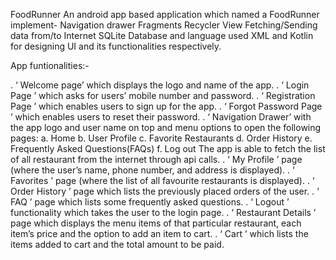 FoodRunner
An android app based application which named a FoodRunner
implement-
  Navigation drawer
  Fragments
  Recycler View
  Fetching/Sending data from/to Internet
  SQLite Database
  and language used XML and Kotlin for designing UI and its functionalities respectively.

App funtionalities:-

. ‘ Welcome page’ which displays the logo and name of the app.
. ‘ Login Page ’ which asks for users’ mobile number and password.
. ‘ Registration Page ’ which enables users to sign up for the app.
. ‘ Forgot Password Page ’ which enables users to reset their password.
. ‘ Navigation Drawer’ with the app logo and user name on top and menu options to open the following pages: a. Home b. User Profile c. Favorite Restaurants d. Order History e. Frequently Asked Questions(FAQs) f. Log out
The app is able to fetch the list of all restaurant from the internet through api calls.
. ‘ My Profile ’ page (where the user’s name, phone number, and address is displayed).
. ‘ Favorites ’ page (where the list of all favourite restaurants is displayed).
. ‘ Order History ’ page which lists the previously placed orders of the user.
. ‘ FAQ ’ page which lists some frequently asked questions.
. ‘ Logout ’ functionality which takes the user to the login page.
. ‘ Restaurant Details ’ page which displays the menu items of that particular restaurant, each item’s price and the option to add an item to cart.
. ‘ Cart ’ which lists the items added to cart and the total amount to be paid.
